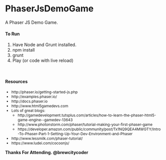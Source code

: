 # PhaserJsDemoGame
A Phaser JS Demo Game.

<h4> To Run </h4>
<ol>
<li> Have Node and Grunt installed. </li>
<li> npm install</li> 
<li> grunt </li>
<li> Play (or code with live reload)</li>
</ol>
<br/>

 <h4>Resources</h4>
                <ul style="font-size: .85em;">
                    <li class="fragment highlight-blue">http://phaser.io/getting-started-js.php</li>
                    <li class="fragment highlight-blue">http://examples.phaser.io/</li>
                    <li class="fragment highlight-blue">http://docs.phaser.io</li>
                    <li class="fragment highlight-blue">http://www.html5gamedevs.com</li>
                    <li class="fragment highlight-blue">Lots of great blogs:<ul>
                        <li>http://gamedevelopment.tutsplus.com/articles/how-to-learn-the-phaser-html5-game-engine--gamedev-13643</li>
                        <li>http://www.photonstorm.com/phaser/tutorial-making-your-first-phaser-game</li>
                        <li>https://developer.amazon.com/public/community/post/Tx1NQ9QEA4MWGTY/Intro-To-Phaser-Part-1-Setting-Up-Your-Dev-Environment-and-Phaser</li>
                    </ul></li>
                    <li class="fragment highlight-blue">http://www.lessmilk.com/phaser-tutorial/</li>
                    <li class="fragment highlight-blue">https://www.ludei.com/cocoonjs/</li>
                </ul>
                <h4 style="margin-top: 1em;">Thanks For Attending. @brewcitycoder</h4>
								